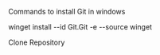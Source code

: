 Commands to install Git in windows

winget install --id Git.Git -e --source winget

Clone Repository


